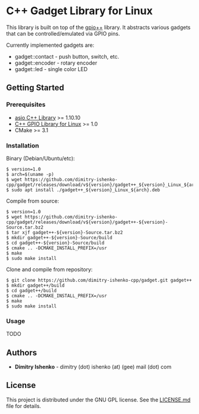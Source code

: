 # C++ Gadget Library for Linux

This library is built on top of the [gpio++](https://github.com/dimitry-ishenko-cpp/gpio) library. It abstracts various gadgets that can be controlled/emulated via GPIO pins.

Currently implemented gadgets are:
* gadget::contact - push button, switch, etc.
* gadget::encoder - rotary encoder
* gadget::led - single color LED

## Getting Started

### Prerequisites

* [asio C++ Library](https://think-async.com/) >= 1.10.10
* [C++ GPIO Library for Linux](https://github.com/dimitry-ishenko-cpp/gpio) >= 1.0
* CMake >= 3.1

### Installation

Binary (Debian/Ubuntu/etc):
```console
$ version=1.0
$ arch=$(uname -p)
$ wget https://github.com/dimitry-ishenko-cpp/gadget/releases/download/v${version}/gadget++_${version}_Linux_${arch}.deb
$ sudo apt install ./gadget++_${version}_Linux_${arch}.deb
```

Compile from source:
```console
$ version=1.0
$ wget https://github.com/dimitry-ishenko-cpp/gadget/releases/download/v${version}/gadget++-${version}-Source.tar.bz2
$ tar xjf gadget++-${version}-Source.tar.bz2
$ mkdir gadget++-${version}-Source/build
$ cd gadget++-${version}-Source/build
$ cmake .. -DCMAKE_INSTALL_PREFIX=/usr
$ make
$ sudo make install
```

Clone and compile from repository:
```console
$ git clone https://github.com/dimitry-ishenko-cpp/gadget.git gadget++
$ mkdir gadget++/build
$ cd gadget++/build
$ cmake .. -DCMAKE_INSTALL_PREFIX=/usr
$ make
$ sudo make install
```

### Usage

TODO

## Authors

* **Dimitry Ishenko** - dimitry (dot) ishenko (at) (gee) mail (dot) com

## License

This project is distributed under the GNU GPL license. See the
[LICENSE.md](LICENSE.md) file for details.

